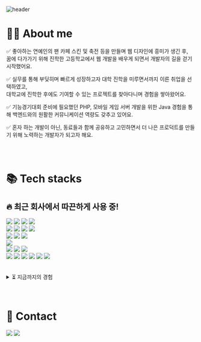 ![header](https://capsule-render.vercel.app/api?type=waving&color=gradient&customColorList=12,14,18,20,24,30&height=300&section=header&text=안녕하세요🙌%20프론트엔드%20개발자%20이민정입니다&fontSize=30&animation=fadeIn&fontAlignY=38&desc=Welcome%20to%20my%20playground!&descSize=20&descAlignY=47&descAlign=67)
<h1>💁‍♀ About me</h1>
<p>
✅ 좋아하는 연예인의 팬 카페 스킨 및 축전 등을 만들며 웹 디자인에 흥미가 생긴 후,<br />
꿈에 다가가기 위해 진학한 고등학교에서 웹 개발을 배우게 되면서 개발자의 길을 걷기 시작했어요.
<p>
✅ 실무를 통해 부딪히며 빠르게 성장하고자 대학 진학을 미루면서까지 이른 취업을 선택하였고,<br />
대학교에 진학한 후에도 기여할 수 있는 프로젝트를 찾아다니며 경험을 쌓아왔어요.
</p>
<p>
✅ 기능경기대회 준비에 필요했던 PHP, 모바일 게임 서버 개발을 위한 Java 경험을 통해 백엔드와의 원활한 커뮤니케이션 역량도 갖추고 있어요.
</p>
<p>✅ 혼자 하는 개발이 아닌, 동료들과 함께 공유하고 고민하면서 더 나은 프로덕트를 만들기 위해 노력하는 개발자가 되고자 해요.</p>
<br />
<br />

<h1>📚 Tech stacks</h1>
<h2>🔥 최근 회사에서 따끈하게 사용 중!</h2>
<div>
  <img src="https://img.shields.io/badge/html5-E34F26?style=for-the-badge&logo=html5&logoColor=white">
  <img src="https://img.shields.io/badge/css-1572B6?style=for-the-badge&logo=css3&logoColor=white">
  <img src="https://img.shields.io/badge/javascript-F7DF1E?style=for-the-badge&logo=javascript&logoColor=black">
  <img src="https://img.shields.io/badge/typescript-3178C6?style=for-the-badge&logo=typescript&logoColor=white">
</div>
<div>
  <img src="https://img.shields.io/badge/react-61DAFB?style=for-the-badge&logo=react&logoColor=black">
  <img src="https://img.shields.io/badge/next.js-000000?style=for-the-badge&logo=nextdotjs&logoColor=white">
  <img src="https://img.shields.io/badge/vue.js-4FC08D?style=for-the-badge&logo=vuedotjs&logoColor=white">
  <img src="https://img.shields.io/badge/nuxt-00DC82?style=for-the-badge&logo=nuxt&logoColor=white">
</div>
<div>
  <img src="https://img.shields.io/badge/React%20Query-FF4154?style=for-the-badge&logo=reactquery&logoColor=white">
  <img src="https://img.shields.io/badge/recoil-3578E5?style=for-the-badge&logo=recoil&logoColor=white">
  <img src="https://img.shields.io/badge/vuex-4FC08D?style=for-the-badge&logo=vuedotjs&logoColor=white">
</div>
<div>
  <img src="https://img.shields.io/badge/scss-CC6699?style=for-the-badge&logo=sass&logoColor=white">
</div>
<div>
  <img src="https://img.shields.io/badge/Semantic%20Markup-F8DC75?style=for-the-badge">
  <img src="https://img.shields.io/badge/web%20accessibility-66E3FF?style=for-the-badge">
  <img src="https://img.shields.io/badge/Web%20Standards-04AA6D?style=for-the-badge">
</div>
<div>
  <img src="https://img.shields.io/badge/git-F05032?style=for-the-badge&logo=git&logoColor=white">
  <img src="https://img.shields.io/badge/github-181717?style=for-the-badge&logo=github&logoColor=white">
  <img src="https://img.shields.io/badge/gitlab-FC6D26?style=for-the-badge&logo=gitlab&logoColor=white">
  <img src="https://img.shields.io/badge/gitlab%20action-FC6D26?style=for-the-badge&logo=gitlab&logoColor=white">
  <img src="https://img.shields.io/badge/jira-0052CC?style=for-the-badge&logo=jira&logoColor=white">
  <img src="https://img.shields.io/badge/slack-4A154B?style=for-the-badge&logo=slack&logoColor=white">
</div>
<br/>
<br/>
<details>
  <summary>
    ⏳ 지금까지의 경험
  </summary>
  <h3>Front-end</h3>
  <div>
    <img src="https://img.shields.io/badge/html5-E34F26?style=for-the-badge&logo=html5&logoColor=white">
    <img src="https://img.shields.io/badge/css-1572B6?style=for-the-badge&logo=css3&logoColor=white">
    <img src="https://img.shields.io/badge/javascript-F7DF1E?style=for-the-badge&logo=javascript&logoColor=black">
    <img src="https://img.shields.io/badge/typescript-3178C6?style=for-the-badge&logo=typescript&logoColor=white">
  </div>
  <div>
    <img src="https://img.shields.io/badge/react-61DAFB?style=for-the-badge&logo=react&logoColor=black">
    <img src="https://img.shields.io/badge/next.js-000000?style=for-the-badge&logo=nextdotjs&logoColor=white">
    <img src="https://img.shields.io/badge/vue.js-4FC08D?style=for-the-badge&logo=vuedotjs&logoColor=white">
    <img src="https://img.shields.io/badge/nuxt-00DC82?style=for-the-badge&logo=nuxt&logoColor=white">
    <img src="https://img.shields.io/badge/jquery-0769AD?style=for-the-badge&logo=jquery&logoColor=white">
  </div>
  <div>
    <img src="https://img.shields.io/badge/React%20Query-FF4154?style=for-the-badge&logo=reactquery&logoColor=white">
    <img src="https://img.shields.io/badge/recoil-3578E5?style=for-the-badge&logo=recoil&logoColor=white">
    <img src="https://img.shields.io/badge/mobx-FF9955?style=for-the-badge&logo=mobx&logoColor=white">
    <img src="https://img.shields.io/badge/vuex-4FC08D?style=for-the-badge&logo=vuedotjs&logoColor=white">
  </div>
  <div>
    <img src="https://img.shields.io/badge/styled%20component-DB7093?style=for-the-badge&logo=styledcomponents&logoColor=white">
    <img src="https://img.shields.io/badge/scss-CC6699?style=for-the-badge&logo=sass&logoColor=white">
    <img src="https://img.shields.io/badge/bootstrap-7952B3?style=for-the-badge&logo=bootstrap&logoColor=white">
  </div>
  <div>
    <img src="https://img.shields.io/badge/Semantic%20Markup-F8DC75?style=for-the-badge">
    <img src="https://img.shields.io/badge/web%20accessibility-66E3FF?style=for-the-badge">
    <img src="https://img.shields.io/badge/Web%20Standards-04AA6D?style=for-the-badge">
  </div>
  <h3>Back-end</h3>
  <div>
    <img src="https://img.shields.io/badge/java-007396?style=for-the-badge&logo=java&logoColor=white">
    <img src="https://img.shields.io/badge/php-777BB4?style=for-the-badge&logo=php&logoColor=white">
    <img src="https://img.shields.io/badge/mysql-4479A1?style=for-the-badge&logo=mysql&logoColor=white">
    <img src="https://img.shields.io/badge/redis-FF4438?style=for-the-badge&logo=redis&logoColor=white">
  </div>
  <div>
    <img src="https://img.shields.io/badge/spring-6DB33F?style=for-the-badge&logo=spring&logoColor=white">
    <img src="https://img.shields.io/badge/springboot-6DB33F?style=for-the-badge&logo=springboot&logoColor=white">
  </div>
  <h3>ETC</h3>
  <div>
    <img src="https://img.shields.io/badge/git-F05032?style=for-the-badge&logo=git&logoColor=white">
    <img src="https://img.shields.io/badge/github-181717?style=for-the-badge&logo=github&logoColor=white">
    <img src="https://img.shields.io/badge/gitlab-FC6D26?style=for-the-badge&logo=gitlab&logoColor=white">
    <img src="https://img.shields.io/badge/bitbucket-0052CC?style=for-the-badge&logo=bitbucket&logoColor=white">
    <img src="https://img.shields.io/badge/svn-417fda?style=for-the-badge&logo=svn&logoColor=white">
    <img src="https://img.shields.io/badge/jira-0052CC?style=for-the-badge&logo=jira&logoColor=white">
    <img src="https://img.shields.io/badge/slack-4A154B?style=for-the-badge&logo=slack&logoColor=white">
    <img src="https://img.shields.io/badge/jenkins-D24939?style=for-the-badge&logo=jenkins&logoColor=white">
  </div>
</details>
<br />
<br />

<h1>🤝 Contact</h1>
<div>
  <a href=mailto:haeru29@gmail.com> <img src="https://img.shields.io/badge/Gmail-EA4335?style=for-the-badge&logo=Gmail&logoColor=white"></a>
  <a href=https://hplayground.tistory.com _target="blank"><img src="https://img.shields.io/badge/Tistory-f54?style=for-the-badge&logo=Tistory&logoColor=white"></a>
</div>
